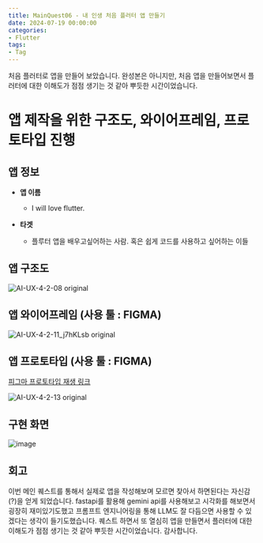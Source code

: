 ```yaml
---
title: MainQuest06 - 내 인생 처음 플러터 앱 만들기
date: 2024-07-19 00:00:00
categories: 
- Flutter
tags:
- Tag
---
```


처음 플러터로 앱을 만들어 보았습니다. 완성본은 아니지만, 처음 앱을 만들어보면서 플러터에 대한 이해도가 점점 생기는 것 같아 뿌듯한 시간이었습니다.

  <!-- more -->

# 앱 제작을 위한 구조도, 와이어프레임, 프로토타입 진행

## 앱 정보

- **앱 이름**

  - I will love flutter.

- **타겟**

  - 플루터 앱을 배우고싶어하는 사람. 혹은 쉽게 코드를 사용하고 싶어하는 이들


## 앱 구조도

![AI-UX-4-2-08 original](1_구조도.png)

## 앱 와이어프레임 (사용 툴 : FIGMA)

![AI-UX-4-2-11_j7hKLsb original](2_와이어프레임.png)

## 앱 프로토타입 (사용 툴 : FIGMA)

[피그마 프로토타입 재생 링크](https://www.figma.com/proto/vEGlcVKdMtIo8ilziPuiup/first_project?t=PhHVAPRtWCl5VTn4-1)

![AI-UX-4-2-13 original](3_프로토타입.png)

## 구현 화면

![image](4_실제구현화면.png)

## 회고

이번 메인 퀘스트를 통해서 실제로 앱을 작성해보며
모르면 찾아서 하면된다는 자신감(?)을 얻게 되었습니다.
fastapi를 활용해 gemini api를 사용해보고 시각화를 해보면서 굉장히 재미있기도했고
프롬프트 엔지니어링을 통해 LLM도 잘 다듬으면 사용할 수 있겠다는 생각이 들기도했습니다.
퀘스트 하면서 또 열심히 앱을 만들면서 플러터에 대한 이해도가 점점 생기는 것 같아 뿌듯한
시간이었습니다. 감사합니다.
